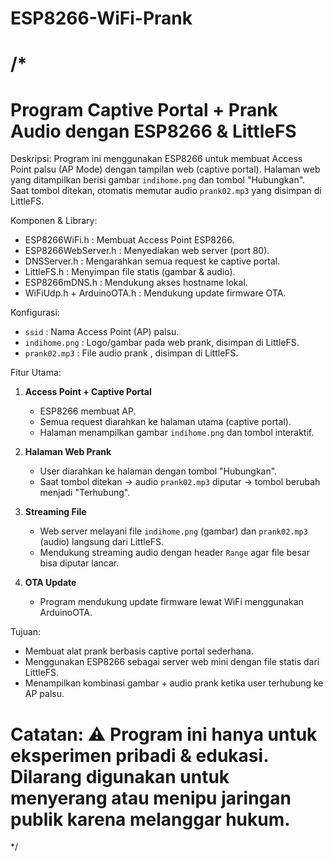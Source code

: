 # ESP8266-WiFi-Prank


/*
=====================================================================
Program Captive Portal + Prank Audio dengan ESP8266 & LittleFS
=====================================================================

Deskripsi:
Program ini menggunakan ESP8266 untuk membuat Access Point palsu 
(AP Mode) dengan tampilan web (captive portal). Halaman web yang 
ditampilkan berisi gambar `indihome.png` dan tombol "Hubungkan". 
Saat tombol ditekan, otomatis memutar audio `prank02.mp3` yang 
disimpan di LittleFS.

Komponen & Library:
- ESP8266WiFi.h       : Membuat Access Point ESP8266.
- ESP8266WebServer.h  : Menyediakan web server (port 80).
- DNSServer.h         : Mengarahkan semua request ke captive portal.
- LittleFS.h          : Menyimpan file statis (gambar & audio).
- ESP8266mDNS.h       : Mendukung akses hostname lokal.
- WiFiUdp.h + ArduinoOTA.h : Mendukung update firmware OTA.

Konfigurasi:
- `ssid`  : Nama Access Point (AP) palsu.
- `indihome.png` : Logo/gambar pada web prank, disimpan di LittleFS.
- `prank02.mp3`  : File audio prank , disimpan di LittleFS.

Fitur Utama:
1. **Access Point + Captive Portal**
   - ESP8266 membuat AP.
   - Semua request diarahkan ke halaman utama (captive portal).
   - Halaman menampilkan gambar `indihome.png` dan tombol interaktif.

2. **Halaman Web Prank**
   - User diarahkan ke halaman dengan tombol "Hubungkan".
   - Saat tombol ditekan → audio `prank02.mp3` diputar → tombol berubah menjadi "Terhubung".

3. **Streaming File**
   - Web server melayani file `indihome.png` (gambar) dan `prank02.mp3` (audio) langsung dari LittleFS.
   - Mendukung streaming audio dengan header `Range` agar file besar bisa diputar lancar.

4. **OTA Update**
   - Program mendukung update firmware lewat WiFi menggunakan ArduinoOTA.

Tujuan:
- Membuat alat prank berbasis captive portal sederhana.
- Menggunakan ESP8266 sebagai server web mini dengan file statis dari LittleFS.
- Menampilkan kombinasi gambar + audio prank ketika user terhubung ke AP palsu.

Catatan:
⚠️ Program ini hanya untuk **eksperimen pribadi & edukasi**. 
Dilarang digunakan untuk menyerang atau menipu jaringan publik 
karena melanggar hukum.
=====================================================================
*/

